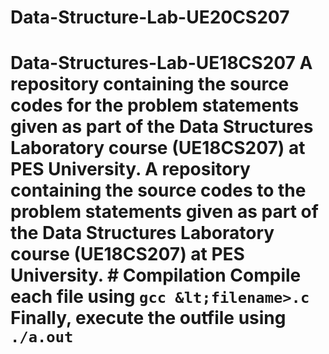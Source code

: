 # Data-Structure-Lab-UE20CS207
# Data-Structures-Lab-UE18CS207 A repository containing the source codes for the problem statements given as part of the Data Structures Laboratory course (UE18CS207) at PES University. A repository containing the source codes to the problem statements given as part of the Data Structures Laboratory course (UE18CS207) at PES University.   # Compilation Compile each file using ```gcc &lt;filename>.c```  Finally, execute the outfile using ```./a.out```
